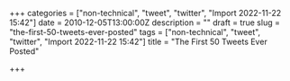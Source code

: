 +++
categories = ["non-technical", "tweet", "twitter", "Import 2022-11-22 15:42"]
date = 2010-12-05T13:00:00Z
description = ""
draft = true
slug = "the-first-50-tweets-ever-posted"
tags = ["non-technical", "tweet", "twitter", "Import 2022-11-22 15:42"]
title = "The First 50 Tweets Ever Posted"

+++




